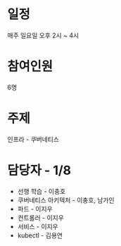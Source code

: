# 일정

매주 일요일 오후 2시 ~ 4시

# 참여인원

6명

# 주제

인프라 - 쿠버네티스

# 담당자 - 1/8

- 선행 학습 - 이충호
- 쿠버네티스 아키텍처 - 이충호, 남가인
- 파드 - 이지우
- 컨트롤러 - 이지우
- 서비스 - 이지우
- kubectl - 김용연
